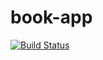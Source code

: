 # book-app
[![Build Status](https://travis-ci.com/izola1/book-app.svg?branch=master)](https://travis-ci.com/izola1/book-app)
